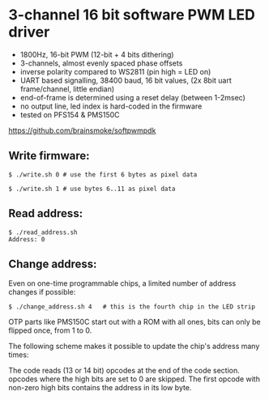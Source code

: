 

# 3-channel 16 bit software PWM LED driver

* 1800Hz, 16-bit PWM (12-bit + 4 bits dithering)
* 3-channels, almost evenly spaced phase offsets
* inverse polarity compared to WS2811 (pin high = LED on)
* UART based signalling, 38400 baud, 16 bit values, (2x 8bit uart frame/channel, little endian)
* end-of-frame is determined using a reset delay (between 1-2msec)
* no output line, led index is hard-coded in the firmware
* tested on PFS154 & PMS150C

https://github.com/brainsmoke/softpwmpdk

## Write firmware:

```
$ ./write.sh 0 # use the first 6 bytes as pixel data

$ ./write.sh 1 # use bytes 6..11 as pixel data
```

## Read address:

```
$ ./read_address.sh
Address: 0
```

## Change address:

Even on one-time programmable chips, a limited number of address changes
if possible:

```
$ ./change_address.sh 4   # this is the fourth chip in the LED strip
```

OTP parts like PMS150C start out with a ROM with all ones, bits can only
be flipped once, from 1 to 0.

The following scheme makes it possible to update the chip's address many times:

The code reads (13 or 14 bit) opcodes at the end of the code section.
opcodes where the high bits are set to 0 are skipped. The
first opcode with non-zero high bits contains the address in its low byte.

